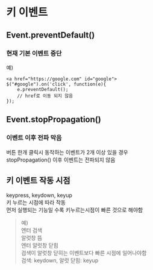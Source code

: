 # 키 이벤트
## Event.preventDefault()
### 현재 기본 이벤트 중단
예)  
```
<a href="https://google.com" id="google">
$("#google").on('click', function(e){
    e.preventDefault();
    // href로 이동 되지 않음
});
```

## Event.stopPropagation()
### 이벤트 이후 전파 막음
버튼 한개 클릭시 동작하는 이벤트가 2개 이상 있을 경우  
stopPropagation() 이후 이벤트는 전파되지 않음  

## 키 이벤트 작동 시점
keypress, keydown, keyup  
키 누르는 시점에 따라 작동  
먼저 실행되는 기능일 수록 키누르는시점이 빠른 것으로 해야함  
> 예)  
> 엔터 검색  
> 알럿창 뜸  
> 엔터 알럿창 닫힘  
> 검색이 알럿창 닫히는 이벤트보다 빠른 시점에 일어나야함  
> 검색: keydown, 알럿 닫힘: keyup  
